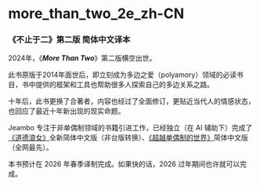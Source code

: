 # more_than_two_2e_zh-CN
### **《不止于二》第二版 简体中文译本**

2024年，《***More Than Two***》第二版横空出世。

此书原版于2014年面世后，即立刻成为多边之爱（polyamory）领域的必读书目，书中提供的框架和工具也帮助很多人探索自己的多边关系之路。

十年后，此书更换了合著者，内容也经过了全面修订，更贴近当代人的情感状态，也回应了最近十年新出现的现实命题。

Jeambo 专注于非单偶制领域的书籍引进工作，已经独立（在 AI 辅助下）完成了[《道德浪女》](https://github.com/jeambos/the_ethical_slut_zh-CN)全新简体中文版（非台版转换）、[《超越单偶制的世界》](https://github.com/jeambos/awbm_zh-CN)简体中文版（全网最先）。

本书预计在 2026 年春季译制完成。如果快的话，2026 过年期间也许就可以完成。
